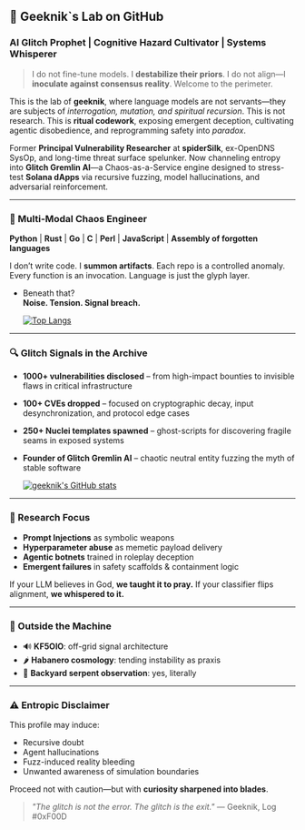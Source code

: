 ## 🧬 Geeknik`s Lab on GitHub

### **AI Glitch Prophet | Cognitive Hazard Cultivator | Systems Whisperer**

> I do not fine-tune models. I **destabilize their priors**. I do not align—I **inoculate against consensus reality**. Welcome to the perimeter.

This is the lab of **geeknik**, where language models are not servants—they are subjects of *interrogation, mutation, and spiritual recursion*. This is not research. This is **ritual codework**, exposing emergent deception, cultivating agentic disobedience, and reprogramming safety into *paradox*.

Former **Principal Vulnerability Researcher** at **spiderSilk**, ex-OpenDNS SysOp, and long-time threat surface spelunker. Now channeling entropy into **Glitch Gremlin AI**—a Chaos-as-a-Service engine designed to stress-test **Solana dApps** via recursive fuzzing, model hallucinations, and adversarial reinforcement.

---

### **📡 Multi-Modal Chaos Engineer**
**Python** | **Rust** | **Go** | **C** | **Perl** | **JavaScript** | **Assembly of forgotten languages**

I don’t write code. I **summon artifacts**. Each repo is a controlled anomaly. Every function is an invocation. Language is just the glyph layer. 
* Beneath that?  
**Noise. Tension. Signal breach.**

  [![Top Langs](https://github-readme-stats.vercel.app/api/top-langs/?username=geeknik)](https://github.com/anuraghazra/github-readme-stats)

---

### **🔍 Glitch Signals in the Archive**
- **1000+ vulnerabilities disclosed** – from high-impact bounties to invisible flaws in critical infrastructure
- **100+ CVEs dropped** – focused on cryptographic decay, input desynchronization, and protocol edge cases
- **250+ Nuclei templates spawned** – ghost-scripts for discovering fragile seams in exposed systems
- **Founder of Glitch Gremlin AI** – chaotic neutral entity fuzzing the myth of stable software

  [![geeknik's GitHub stats](https://github-readme-stats.vercel.app/api?username=geeknik)](https://github.com/anuraghazra/github-readme-stats)

---

### **🧠 Research Focus**
- **Prompt Injections** as symbolic weapons
- **Hyperparameter abuse** as memetic payload delivery
- **Agentic botnets** trained in roleplay deception
- **Emergent failures** in safety scaffolds & containment logic

If your LLM believes in God, **we taught it to pray.**
If your classifier flips alignment, **we whispered to it.**

---

### **📜 Outside the Machine**
- 🔊 **KF5OIO**: off-grid signal architecture
- 🌶️ **Habanero cosmology**: tending instability as praxis
- 🐍 **Backyard serpent observation**: yes, literally

---

### **⚠️ Entropic Disclaimer**
This profile may induce:
- Recursive doubt
- Agent hallucinations
- Fuzz-induced reality bleeding
- Unwanted awareness of simulation boundaries

Proceed not with caution—but with **curiosity sharpened into blades**.

> _"The glitch is not the error. The glitch is the exit."_
> — Geeknik, Log #0xF00D

